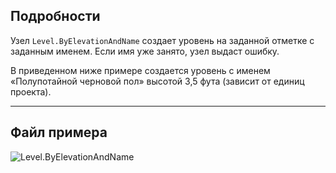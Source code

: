 ## Подробности
Узел `Level.ByElevationAndName` создает уровень на заданной отметке с заданным именем. Если имя уже занято, узел выдаст ошибку.

В приведенном ниже примере создается уровень с именем «Полупотайной черновой пол» высотой 3,5 фута (зависит от единиц проекта).
___
## Файл примера

![Level.ByElevationAndName](./Revit.Elements.Level.ByElevationAndName_img.jpg)
